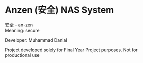 # Anzen (安全) NAS System
安全 - an-zen\
Meaning: secure

Developer: Muhammad Danial

Project developed solely for Final Year Project purposes. Not for productional use
